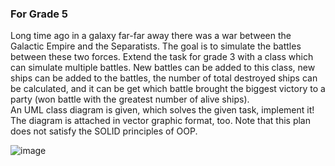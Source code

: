 ### For Grade 5 
Long time ago in a galaxy far-far away there was a war between the Galactic Empire and the Separatists. The goal is to simulate the battles between these two forces. 
Extend the task for grade 3 with a class which can simulate multiple battles. New battles can be added to this class, new ships can be added to the battles, the number of total destroyed ships can be calculated, and it can be get which battle brought the biggest victory to a party (won battle with the greatest number of alive ships). 
<br>An UML class diagram is given, which solves the given task, implement it! The diagram is attached in vector graphic format, too. Note that this plan does not satisfy the SOLID principles of OOP.

![image](https://github.com/user-attachments/assets/9121d0db-8b52-484f-8bfd-aa4b7e4c81aa)

